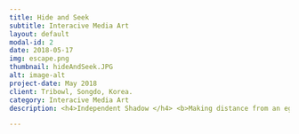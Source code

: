 ```yaml
---
title: Hide and Seek
subtitle: Interacive Media Art
layout: default
modal-id: 2
date: 2018-05-17
img: escape.png
thumbnail: hideAndSeek.JPG
alt: image-alt
project-date: May 2018
client: Tribowl, Songdo, Korea.
category: Interacive Media Art
description: <h4>Independent Shadow </h4> <b>Making distance from an ego </b><br> <p>When a viewer stands in front of the artwork, the shadow of the viewer would be projected on a wall. The shadow does not imitate the behavior of the viewer but moves by itself. The viewer experience the sense of difference by the shadow’s autonomous act, deconstructing the fact that shadow reflects the silhouette of an object. </p> <br> <p>What if you lift right hand, but the shadow of yourself lifts a left hand? In a scene of 《Peter Pan》, Wendy sews the shadow of Peter pan because it moves by itself. Even Wendy and Peter pan could meet each other because the shadow of Peter pan ran into Wendy’s room. The story depicts that the shadow has independence and autonomous.</p> <br> <p>What if a shadow run away from me? It was the concern I had when young. The anxiety came from the imagination that the shadow would have the place that it wants to go. Worrying if I am restricting shadow’s behavior because I looked shadow as an independent object. The artwork leads the viewer to imagine that shadow moves by itself, deconstructing the very obvious fact that shadow reflects the behavior of you. </p> <p><iframe width="900" height="650" src="https://www.youtube.com/embed/vQs696-QDS4" frameborder="0" allow="autoplay; encrypted-media" allowfullscreen></iframe></p>

---
```

